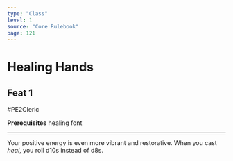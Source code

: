 ```yaml
---
type: "Class"
level: 1
source: "Core Rulebook"
page: 121
---
```

# Healing Hands
## Feat 1
#PE2Cleric

**Prerequisites** healing font

---
Your positive energy is even more vibrant and restorative. When you cast *heal*, you roll d10s instead of d8s.